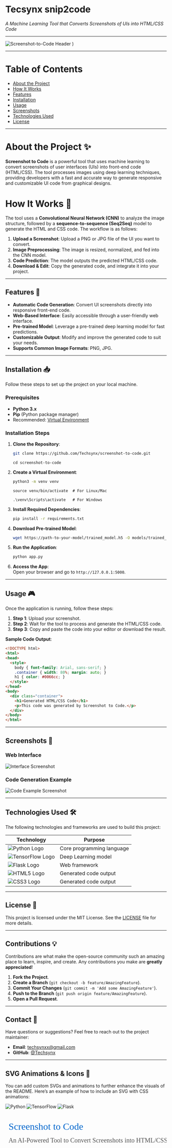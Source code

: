 # Tecsynx snip2code
*A Machine Learning Tool that Converts Screenshots of UIs into HTML/CSS Code*

---

![Screenshot-to-Code Header](https://github.com/Techsynx/snip2code/blob/main/download.jpeg)
)  

---

# Table of Contents

- [About the Project](#about-the-project)
- [How It Works](#how-it-works)
- [Features](#features)
- [Installation](#installation)
- [Usage](#usage)
- [Screenshots](#screenshots)
- [Technologies Used](#technologies-used)
- [License](#license)

---

# About the Project ✨

**Screenshot to Code** is a powerful tool that uses machine learning to convert screenshots of user interfaces (UIs) into front-end code (HTML/CSS). The tool processes images using deep learning techniques, providing developers with a fast and accurate way to generate responsive and customizable UI code from graphical designs.

 # How It Works 🧠

The tool uses a **Convolutional Neural Network (CNN)** to analyze the image structure, followed by a **sequence-to-sequence (Seq2Seq)** model to generate the HTML and CSS code. The workflow is as follows:

1. **Upload a Screenshot**: Upload a PNG or JPG file of the UI you want to convert.
2. **Image Preprocessing**: The image is resized, normalized, and fed into the CNN model.
3. **Code Prediction**: The model outputs the predicted HTML/CSS code.
4. **Download & Edit**: Copy the generated code, and integrate it into your project.

---

## Features 🌟

- **Automatic Code Generation**: Convert UI screenshots directly into responsive front-end code.
- **Web-Based Interface**: Easily accessible through a user-friendly web interface.
- **Pre-trained Model**: Leverage a pre-trained deep learning model for fast predictions.
- **Customizable Output**: Modify and improve the generated code to suit your needs.
- **Supports Common Image Formats**: PNG, JPG.
 


---

## Installation 📥

Follow these steps to set up the project on your local machine.

### Prerequisites

- **Python 3.x**
- **Pip** (Python package manager)
- Recommended: [Virtual Environment](https://docs.python.org/3/library/venv.html)

### Installation Steps

1. **Clone the Repository**:
   ```bash
   git clone https://github.com/Techsynx/screenshot-to-code.git
   ```
   ```
   cd screenshot-to-code
   ```

2. **Create a Virtual Environment**:
   ```bash
   python3 -m venv venv
   ```
   ```
   source venv/bin/activate  # For Linux/Mac
   ```
   ```
   .\venv\Scripts\activate   # For Windows
   ```

3. **Install Required Dependencies**:
   ```bash
   pip install -r requirements.txt
   ```

4. **Download Pre-trained Model**:
   ```bash
   wget https://path-to-your-model/trained_model.h5 -O models/trained_model.h5
   ```

5. **Run the Application**:
   ```bash
   python app.py
   ```

6. **Access the App**:  
   Open your browser and go to `http://127.0.0.1:5000`.

---

## Usage 🎮

Once the application is running, follow these steps:

1. **Step 1**: Upload your screenshot.
2. **Step 2**: Wait for the tool to process and generate the HTML/CSS code.
3. **Step 3**: Copy and paste the code into your editor or download the result.

**Sample Code Output**:
```html
<!DOCTYPE html>
<html>
<head>
  <style>
    body { font-family: Arial, sans-serif; }
    .container { width: 80%; margin: auto; }
    h1 { color: #0066cc; }
  </style>
</head>
<body>
  <div class="container">
    <h1>Generated HTML/CSS Code</h1>
    <p>This code was generated by Screenshot to Code.</p>
  </div>
</body>
</html>
```

---

## Screenshots 📸

### Web Interface

![Interface Screenshot](https://github.com/Techsynx/snip2code/blob/main/Capture.PNG )
 


### Code Generation Example
![Code Example Screenshot](https://github.com/Techsynx/snip2code/blob/main/Capture.PNG )



---

## Technologies Used 🛠️

The following technologies and frameworks are used to build this project:

| Technology | Purpose |
|------------|---------|
| ![Python Logo](https://img.shields.io/badge/Python-3776AB?style=flat&logo=python&logoColor=white) | Core programming language |
| ![TensorFlow Logo](https://img.shields.io/badge/TensorFlow-FF6F00?style=flat&logo=tensorflow&logoColor=white) | Deep Learning model |
| ![Flask Logo](https://img.shields.io/badge/Flask-000000?style=flat&logo=flask&logoColor=white) | Web framework |
| ![HTML5 Logo](https://img.shields.io/badge/HTML5-E34F26?style=flat&logo=html5&logoColor=white) | Generated code output |
| ![CSS3 Logo](https://img.shields.io/badge/CSS3-1572B6?style=flat&logo=css3&logoColor=white) | Generated code output |

---

## License 📝

This project is licensed under the MIT License. See the [LICENSE](LICENSE) file for more details.

---

## Contributions 💡

Contributions are what make the open-source community such an amazing place to learn, inspire, and create. Any contributions you make are **greatly appreciated**!

1. **Fork the Project**.
2. **Create a Branch** (`git checkout -b feature/AmazingFeature`).
3. **Commit Your Changes** (`git commit -m 'Add some AmazingFeature'`).
4. **Push to the Branch** (`git push origin feature/AmazingFeature`).
5. **Open a Pull Request**.

---

## Contact 📧

Have questions or suggestions? Feel free to reach out to the project maintainer:

- **Email**: techsynxx@gmail.com
- **GitHub**: [@Techsynx](https://github.com/Techsynx)

---

## SVG Animations & Icons 🎨

You can add custom SVGs and animations to further enhance the visuals of the README. Here’s an example of how to include an SVG with CSS animations:








![Python](https://img.shields.io/badge/Python-3776AB?style=for-the-badge&logo=python&logoColor=white)
![TensorFlow](https://img.shields.io/badge/TensorFlow-FF6F00?style=for-the-badge&logo=tensorflow&logoColor=white)
![Flask](https://img.shields.io/badge/Flask-000000?style=for-the-badge&logo=flask&logoColor=white)









<svg width="800" height="200">
  <text x="10" y="50" font-size="30" font-family="Verdana" fill="#0066cc">Screenshot to Code</text>
  <text x="10" y="90" font-size="20" font-family="Verdana" fill="#555">An AI-Powered Tool to Convert Screenshots into HTML/CSS</text>
</svg>




